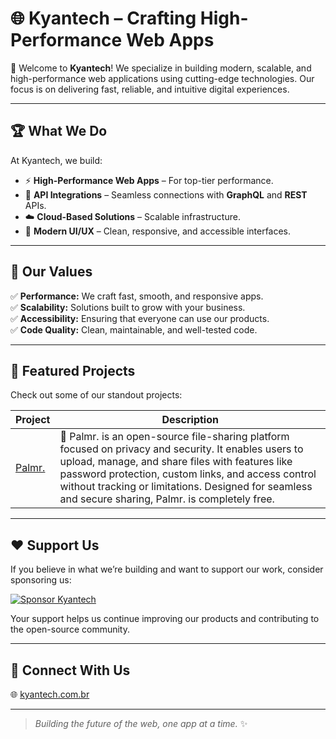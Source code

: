 # 🌐 Kyantech – Crafting High-Performance Web Apps  

👋 Welcome to **Kyantech**! We specialize in building modern, scalable, and high-performance web applications using cutting-edge technologies. Our focus is on delivering fast, reliable, and intuitive digital experiences.  

---

## 🏆 **What We Do**  
At Kyantech, we build:  
- ⚡ **High-Performance Web Apps** – For top-tier performance.  
- 🚀 **API Integrations** – Seamless connections with **GraphQL** and **REST** APIs.  
- ☁️ **Cloud-Based Solutions** – Scalable infrastructure.  
- 💎 **Modern UI/UX** – Clean, responsive, and accessible interfaces.  

---

## 🌟 **Our Values**  
✅ **Performance:** We craft fast, smooth, and responsive apps.  
✅ **Scalability:** Solutions built to grow with your business.  
✅ **Accessibility:** Ensuring that everyone can use our products.  
✅ **Code Quality:** Clean, maintainable, and well-tested code.  

---

## 💼 **Featured Projects**  
Check out some of our standout projects:  

| Project | Description |
|---------|-------------|
| [Palmr.](https://github.com/kyantech/Palmr) | 🌴 Palmr. is an open-source file-sharing platform focused on privacy and security. It enables users to upload, manage, and share files with features like password protection, custom links, and access control without tracking or limitations. Designed for seamless and secure sharing, Palmr. is completely free. |

---

## ❤️ **Support Us**  
If you believe in what we’re building and want to support our work, consider sponsoring us:  

[![Sponsor Kyantech](https://img.shields.io/badge/Sponsor-💖-ff69b4?style=flat&logo=github)](https://github.com/sponsors/kyantech)  

Your support helps us continue improving our products and contributing to the open-source community.  

---

## 🤝 **Connect With Us**  
🌐 [kyantech.com.br](https://kyantech.com.br)  

---

> _Building the future of the web, one app at a time._ ✨  

